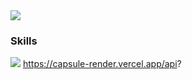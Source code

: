 <img src="https://capsule-render.vercel.app/api?type=wave&color=auto&height=300&section=header&text=whtmdgn1409 Github%20render&fontSize=90" />

### Skills
<a href="https://developer.mozilla.org/ko/docs/Learn/HTML/Introduction_to_HTML/Getting_started" target="_blank"><img src="https://img.shields.io/badge/HTML5-blue?style=for-the-badge&logo=E34F26&logoColor=blue"/></a>
https://capsule-render.vercel.app/api?
